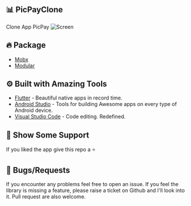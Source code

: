 ## 📊 PicPayClone #
 Clone App PicPay
 ![Screen]( https://github.com/joaoneto147/PicPayClone/blob/master/screenshot/home.gif?raw=true)

 
 ## 🔥 Package #
 * [Mobx](https://pub.dev/packages/mobx)
 * [Modular](https://pub.dev/packages/flutter_modular)

 ## ⚙️ Built with Amazing Tools #
* [Flutter](https://flutter.dev/) - Beautiful native apps in record time.
* [Android Studio](https://developer.android.com/studio/index.html/) - Tools for building Awesome apps on every type of Android device.
* [Visual Studio Code](https://code.visualstudio.com/) - Code editing. Redefined.

## 🤝 Show Some Support #
If you liked the app give this repo a ⭐️ 


## 🐞 Bugs/Requests #
If you encounter any problems feel free to open an issue. If you feel the library is missing a feature, please raise a ticket on Github and I'll look into it. Pull request are also welcome.
